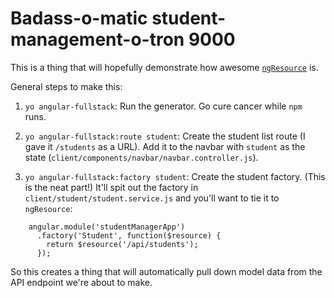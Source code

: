 Badass-o-matic student-management-o-tron 9000
===

This is a thing that will hopefully demonstrate how awesome
[`ngResource`](https://docs.angularjs.org/api/ngResource) is.

General steps to make this:

1. `yo angular-fullstack`: Run the generator. Go cure cancer while `npm` runs.

2. `yo angular-fullstack:route student`: Create the student list route (I gave
it `/students` as a URL). Add it to the navbar with `student` as the state
(`client/components/navbar/navbar.controller.js`).

3. `yo angular-fullstack:factory student`: Create the student factory. (This is
the neat part!) It'll spit out the factory in `client/student/student.service.js`
and you'll want to tie it to `ngResource`:
```
    angular.module('studentManagerApp')
      .factory('Student', function($resource) {
        return $resource('/api/students');
      });
```
So this creates a thing that will automatically pull down model data from the
API endpoint we're about to make.
